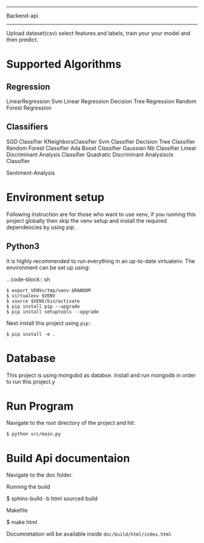 ***********
Backend-api
***********

Upload dataset(csv) select features and labels, train your your model and then predict.


Supported Algorithms
====================


Regression
----------

LinearRegression
Svm Linear Regression
Decision Tree Regression
Random Forest Regression


Classifiers
-----------

SGD Classifier
KNeighborsClassifier
Svm Classifier
Decision Tree Classifier
Random Forest Classifier
Ada Boost Classifier
Gaussian Nb Classifier
Linear Discriminant Analysis Classifier
Quadratic Discriminant Analysiscls Classifier

Sentiment-Analysis


Environment setup
=================

Following instruction are for those who want to use venv, if you running this project globally then skip the venv setup and install the required dependencies by using pip.


Python3
-------

It is highly recommended to run everything in an up-to-date virtualenv.
The environment can be set up using:

.. code-block:: sh

    $ export VENV=/tmp/venv-$RANDOM
    $ virtualenv $VENV
    $ source $VENV/bin/activate
    $ pip install pip --upgrade
    $ pip install setuptools --upgrade


Next install this project using ``pip``::

    $ pip install -e .


Database
========

This project is using mongobd as databse. Install and run mongodb in order to run
this project.y

Run Program
===========
Navigate to the root directory of the project and hit:
    
    $ python src/main.py

Build Api documentaion
======================

Navigate to the doc folder.


Running the build

$ sphinx-build -b html sourced build


Makefile

$ make html

Documnetation will be available inside
  ``doc/build/html/index.html``
